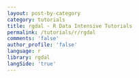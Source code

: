 ```yaml
---
layout: post-by-category
category: tutorials
title: rgdal - R Data Intensive Tutorials
permalink: /tutorials/r/rgdal
comments: 'false'
author_profile: 'false'
language: r
library: rgdal
langSide: 'true'
---
```

